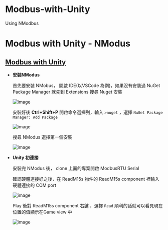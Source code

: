 # Modbus-with-Unity
Using NModbus

# Modbus with Unity - NModus

## [Modbus with Unity](https://github.com/miroc99/Modbus-with-Unity)

- **安裝NModus**

    首先要安裝 NMobus， 開啟 IDE(以VSCode 為例)，如果沒有安裝過 NuGet Package Manager 就先到 Extensions 搜尋 Nuget 安裝

     

    ![image](https://media.githubusercontent.com/media/miroc99/Modbus-with-Unity/master/README%20Images/NModbus01.png)

    安裝好後 **Ctrl+Shift+P** 開啟命令選擇列，輸入 `>nuget` ，選擇 `NuGet Package Manager: Add Package`

    ![image](https://media.githubusercontent.com/media/miroc99/Modbus-with-Unity/master/README%20Images/NModbus02.png)

    搜尋 NModus 選擇第一個安裝

    ![image](https://media.githubusercontent.com/media/miroc99/Modbus-with-Unity/master/README%20Images/NModbus03.png)

- **Unity 初連接**

    安裝完 NModus 後， clone 上面的專案開啟 ModbusRTU Serial

    確認硬體連接好之後，在 ReadM15s 物件的 ReadM15s component 裡輸入硬體連接的 COM port

    ![image](https://media.githubusercontent.com/media/miroc99/Modbus-with-Unity/master/README%20Images/Unity01.png)

    Play 後對 ReadM15s component 右鍵 ，選擇 `Read` 順利的話就可以看見現在位置的值顯示在Game view 中

    ![image](https://media.githubusercontent.com/media/miroc99/Modbus-with-Unity/master/README%20Images/Unity02.png)
